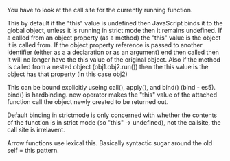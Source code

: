 You have to look at the call site for the currently running function.

This by default if the "this" value is undefined then JavaScript binds it to the global object, unless it is running in strict mode then it remains undefined.
If a called from an object property (as a method) the "this" value is the object it is called from.
  If the object property reference is passed to another identifier (either as a a declaration or as an argument) end then called then it will no longer have the this value of the original object.
  Also if the method is called from a nested object (obj1.obj2.run()) then the this value is the object has that property (in this case obj2)
  
This can be bound explicitly useing call(), apply(), and bind() (bind - es5). bind() is hardbinding.
new operator makes the "this" value of the attached function call the object newly created to be returned out.

Default binding in strictmode is only concerned with whether the contents of the function is in strict mode (so "this" -> undefined), not the callsite, the call site is irrelavent.

Arrow functions use lexical this. Basically syntactic sugar around the old self = this pattern.

